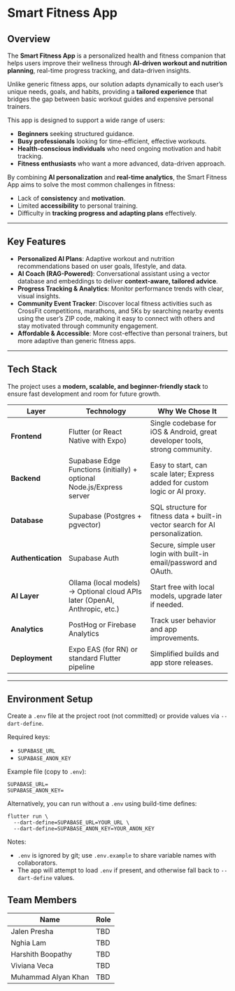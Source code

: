 # Smart Fitness App

## Overview
The **Smart Fitness App** is a personalized health and fitness companion that helps users improve their wellness through **AI-driven workout and nutrition planning**, real-time progress tracking, and data-driven insights.  

Unlike generic fitness apps, our solution adapts dynamically to each user’s unique needs, goals, and habits, providing a **tailored experience** that bridges the gap between basic workout guides and expensive personal trainers.

This app is designed to support a wide range of users:
- **Beginners** seeking structured guidance.
- **Busy professionals** looking for time-efficient, effective workouts.
- **Health-conscious individuals** who need ongoing motivation and habit tracking.
- **Fitness enthusiasts** who want a more advanced, data-driven approach.

By combining **AI personalization** and **real-time analytics**, the Smart Fitness App aims to solve the most common challenges in fitness:
- Lack of **consistency** and **motivation**.
- Limited **accessibility** to personal training.
- Difficulty in **tracking progress and adapting plans** effectively.

---

## Key Features
- **Personalized AI Plans**: Adaptive workout and nutrition recommendations based on user goals, lifestyle, and data.
- **AI Coach (RAG-Powered)**: Conversational assistant using a vector database and embeddings to deliver **context-aware, tailored advice**.
- **Progress Tracking & Analytics**: Monitor performance trends with clear, visual insights.
- **Community Event Tracker**: Discover local fitness activities such as CrossFit competitions, marathons, and 5Ks by searching nearby events using the user’s ZIP code, making it easy to connect with others and stay motivated through community engagement.
- **Affordable & Accessible**: More cost-effective than personal trainers, but more adaptive than generic fitness apps.

---

## Tech Stack

The project uses a **modern, scalable, and beginner-friendly stack** to ensure fast development and room for future growth.

| Layer | Technology | Why We Chose It |
|-------|------------|----------------|
| **Frontend** | Flutter (or React Native with Expo) | Single codebase for iOS & Android, great developer tools, strong community. |
| **Backend** | Supabase Edge Functions (initially) + optional Node.js/Express server | Easy to start, can scale later; Express added for custom logic or AI proxy. |
| **Database** | Supabase (Postgres + pgvector) | SQL structure for fitness data + built-in vector search for AI personalization. |
| **Authentication** | Supabase Auth | Secure, simple user login with built-in email/password and OAuth. |
| **AI Layer** | Ollama (local models) → Optional cloud APIs later (OpenAI, Anthropic, etc.) | Start free with local models, upgrade later if needed. |
| **Analytics** | PostHog or Firebase Analytics | Track user behavior and app improvements. |
| **Deployment** | Expo EAS (for RN) or standard Flutter pipeline | Simplified builds and app store releases. |

---

## Environment Setup

Create a `.env` file at the project root (not committed) or provide values via `--dart-define`.

Required keys:

- `SUPABASE_URL`
- `SUPABASE_ANON_KEY`

Example file (copy to `.env`):

```
SUPABASE_URL=
SUPABASE_ANON_KEY=
```

Alternatively, you can run without a `.env` using build-time defines:

```
flutter run \
  --dart-define=SUPABASE_URL=YOUR_URL \
  --dart-define=SUPABASE_ANON_KEY=YOUR_ANON_KEY
```

Notes:
- `.env` is ignored by git; use `.env.example` to share variable names with collaborators.
- The app will attempt to load `.env` if present, and otherwise fall back to `--dart-define` values.

## Team Members
| Name | Role |
|------|------|
| Jalen Presha | TBD |
| Nghia Lam | TBD |
| Harshith Boopathy | TBD |
| Viviana Veca | TBD |
| Muhammad Alyan Khan | TBD |
